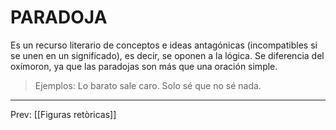 # PARADOJA
Es un recurso literario de conceptos e ideas antagónicas (incompatibles si se unen en un significado), es decir, se oponen a la lógica. Se diferencia del oxímoron, ya que las paradojas son más que una oración simple.  

>Ejemplos: Lo barato sale caro. Solo sé que no sé nada. 

___
Prev: [[Figuras retòricas]]